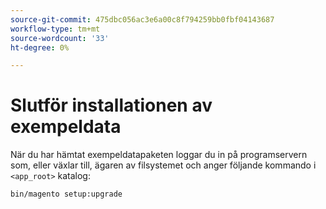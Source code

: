 ```yaml
---
source-git-commit: 475dbc056ac3e6a00c8f794259bb0fbf04143687
workflow-type: tm+mt
source-wordcount: '33'
ht-degree: 0%

---
```

# Slutför installationen av exempeldata

När du har hämtat exempeldatapaketen loggar du in på programservern som, eller växlar till, ägaren av filsystemet och anger följande kommando i `<app_root>` katalog:

```bash
bin/magento setup:upgrade
```
